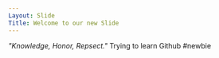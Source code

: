 ```yaml
---
Layout: Slide
Title: Welcome to our new Slide
---
```

_"Knowledge, Honor, Repsect."_
Trying to learn Github #newbie
